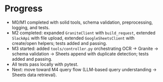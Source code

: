 # Progress

- M0/M1 completed with solid tools, schema validation, preprocessing, logging, and tests.
- M2 completed: expanded `GraniteClient` with `build_request`, extended `SlackApi` with file upload, extended `GoogleSheetsClient` with create/open helpers; tests added and passing.
- M3 started: added `tools/controller.py` orchestrating OCR → Granite → schema validation → Sheets append with duplicate detection; tests added and passing.
- All tests pass locally with pytest.
- Next: move toward M4 query flow (LLM-based query understanding → Sheets data retrieval). 
